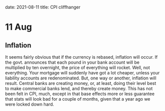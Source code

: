 date: 2021-08-11
title: CPI cliffhanger


# 11 Aug

## Inflation

It seems fairly obvious that if the currency is rebased, inflation will occur.
If the govt. announces that each pound in your bank account will be multiplied by ten overnight, the price of everything will rocket.
Well, not everything. 
Your mortgage will suddenly have got a lot cheaper, unless your liability accounts are redenominated.
But, one way or another, inflation will result.
Central banks are creating money, or, at least, doing their level best to make commercial banks lend, and thereby create money.
This has not been felt in CPI, much, except in that base effects more or less guarantee that stats will look bad for a couple of months,
given that a year ago we were locked down hard.


